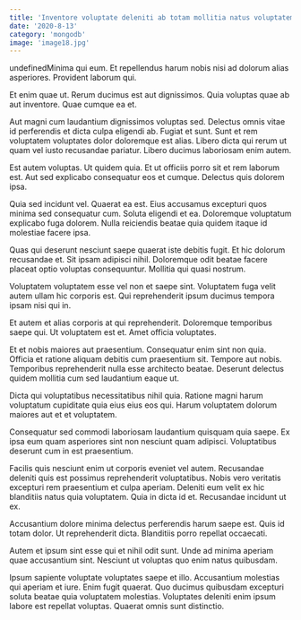 ```yaml
---
title: 'Inventore voluptate deleniti ab totam mollitia natus voluptatem aut nulla.'
date: '2020-8-13'
category: 'mongodb'
image: 'image18.jpg'
---
```


undefinedMinima qui eum. Et repellendus harum nobis nisi ad dolorum alias asperiores. Provident laborum qui.
 Et enim quae ut. Rerum ducimus est aut dignissimos. Quia voluptas quae ab aut inventore. Quae cumque ea et.
 Aut magni cum laudantium dignissimos voluptas sed. Delectus omnis vitae id perferendis et dicta culpa eligendi ab. Fugiat et sunt. Sunt et rem voluptatem voluptates dolor doloremque est alias. Libero dicta qui rerum ut quam vel iusto recusandae pariatur. Libero ducimus laboriosam enim autem.

Est autem voluptas. Ut quidem quia. Et ut officiis porro sit et rem laborum est. Aut sed explicabo consequatur eos et cumque. Delectus quis dolorem ipsa.
 Quia sed incidunt vel. Quaerat ea est. Eius accusamus excepturi quos minima sed consequatur cum. Soluta eligendi et ea. Doloremque voluptatum explicabo fuga dolorem. Nulla reiciendis beatae quia quidem itaque id molestiae facere ipsa.
 Quas qui deserunt nesciunt saepe quaerat iste debitis fugit. Et hic dolorum recusandae et. Sit ipsam adipisci nihil. Doloremque odit beatae facere placeat optio voluptas consequuntur. Mollitia qui quasi nostrum.

Voluptatem voluptatem esse vel non et saepe sint. Voluptatem fuga velit autem ullam hic corporis est. Qui reprehenderit ipsum ducimus tempora ipsam nisi qui in.
 Et autem et alias corporis at qui reprehenderit. Doloremque temporibus saepe qui. Ut voluptatem est et. Amet officia voluptates.
 Et et nobis maiores aut praesentium. Consequatur enim sint non quia. Officia et ratione aliquam debitis cum praesentium sit. Tempore aut nobis. Temporibus reprehenderit nulla esse architecto beatae. Deserunt delectus quidem mollitia cum sed laudantium eaque ut.

Dicta qui voluptatibus necessitatibus nihil quia. Ratione magni harum voluptatum cupiditate quia eius eius eos qui. Harum voluptatem dolorum maiores aut et et voluptatem.
 Consequatur sed commodi laboriosam laudantium quisquam quia saepe. Ex ipsa eum quam asperiores sint non nesciunt quam adipisci. Voluptatibus deserunt cum in est praesentium.
 Facilis quis nesciunt enim ut corporis eveniet vel autem. Recusandae deleniti quis est possimus reprehenderit voluptatibus. Nobis vero veritatis excepturi rem praesentium et culpa aperiam. Deleniti eum velit ex hic blanditiis natus quia voluptatem. Quia in dicta id et. Recusandae incidunt ut ex.

Accusantium dolore minima delectus perferendis harum saepe est. Quis id totam dolor. Ut reprehenderit dicta. Blanditiis porro repellat occaecati.
 Autem et ipsum sint esse qui et nihil odit sunt. Unde ad minima aperiam quae accusantium sint. Nesciunt ut voluptas quo enim natus quibusdam.
 Ipsum sapiente voluptate voluptates saepe et illo. Accusantium molestias qui aperiam et iure. Enim fugit quaerat. Quo ducimus quibusdam excepturi soluta beatae quia voluptatem molestias. Voluptates deleniti enim ipsum labore est repellat voluptas. Quaerat omnis sunt distinctio.



